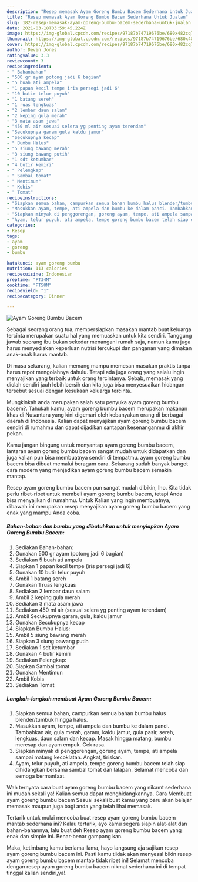 ```yaml
---
description: "Resep memasak Ayam Goreng Bumbu Bacem Sederhana Untuk Jualan"
title: "Resep memasak Ayam Goreng Bumbu Bacem Sederhana Untuk Jualan"
slug: 182-resep-memasak-ayam-goreng-bumbu-bacem-sederhana-untuk-jualan
date: 2021-03-18T03:59:45.224Z
image: https://img-global.cpcdn.com/recipes/97187b74719676be/680x482cq70/ayam-goreng-bumbu-bacem-foto-resep-utama.jpg
thumbnail: https://img-global.cpcdn.com/recipes/97187b74719676be/680x482cq70/ayam-goreng-bumbu-bacem-foto-resep-utama.jpg
cover: https://img-global.cpcdn.com/recipes/97187b74719676be/680x482cq70/ayam-goreng-bumbu-bacem-foto-resep-utama.jpg
author: Devin Jones
ratingvalue: 3.3
reviewcount: 3
recipeingredient:
- " Bahanbahan"
- "500 gr ayam potong jadi 6 bagian"
- "5 buah ati ampela"
- "1 papan kecil tempe iris persegi jadi 6"
- "10 butir telur puyuh"
- "1 batang sereh"
- "1 ruas lengkuas"
- "2 lembar daun salam"
- "2 keping gula merah"
- "3 mata asam jawa"
- "450 ml air sesuai selera yg penting ayam terendam"
- "Secukupnya garam gula kaldu jamur"
- "Secukupnya kecap"
- " Bumbu Halus"
- "5 siung bawang merah"
- "3 siung bawang putih"
- "1 sdt ketumbar"
- "4 butir kemiri"
- " Pelengkap"
- " Sambal tomat"
- " Mentimun"
- " Kobis"
- " Tomat"
recipeinstructions:
- "Siapkan semua bahan, campurkan semua bahan bumbu halus blender/tumbuk hingga halus."
- "Masukkan ayam, tempe, ati ampela dan bumbu ke dalam panci. Tambahkan air, gula merah, garam, kaldu jamur, gula pasir, sereh, lengkuas, daun salam dan kecap. Masak hingga matang, bumbu meresap dan ayam empuk. Cek rasa."
- "Siapkan minyak di penggorengan, goreng ayam, tempe, ati ampela sampai matang kecoklatan. Angkat, tiriskan."
- "Ayam, telur puyuh, ati ampela, tempe goreng bumbu bacem telah siap dihidangkan bersama sambal tomat dan lalapan. Selamat mencoba dan semoga bermanfaat."
categories:
- Resep
tags:
- ayam
- goreng
- bumbu

katakunci: ayam goreng bumbu 
nutrition: 113 calories
recipecuisine: Indonesian
preptime: "PT34M"
cooktime: "PT50M"
recipeyield: "1"
recipecategory: Dinner

---
```



![Ayam Goreng Bumbu Bacem](https://img-global.cpcdn.com/recipes/97187b74719676be/680x482cq70/ayam-goreng-bumbu-bacem-foto-resep-utama.jpg)

Sebagai seorang orang tua, mempersiapkan masakan mantab buat keluarga tercinta merupakan suatu hal yang memuaskan untuk kita sendiri. Tanggung jawab seorang ibu bukan sekedar menangani rumah saja, namun kamu juga harus menyediakan keperluan nutrisi tercukupi dan panganan yang dimakan anak-anak harus mantab.

Di masa  sekarang, kalian memang mampu memesan masakan praktis tanpa harus repot mengolahnya dahulu. Tetapi ada juga orang yang selalu ingin menyajikan yang terbaik untuk orang tercintanya. Sebab, memasak yang diolah sendiri jauh lebih bersih dan kita juga bisa menyesuaikan hidangan tersebut sesuai dengan kesukaan keluarga tercinta. 



Mungkinkah anda merupakan salah satu penyuka ayam goreng bumbu bacem?. Tahukah kamu, ayam goreng bumbu bacem merupakan makanan khas di Nusantara yang kini digemari oleh kebanyakan orang di berbagai daerah di Indonesia. Kalian dapat menyajikan ayam goreng bumbu bacem sendiri di rumahmu dan dapat dijadikan santapan kesenanganmu di akhir pekan.

Kamu jangan bingung untuk menyantap ayam goreng bumbu bacem, lantaran ayam goreng bumbu bacem sangat mudah untuk didapatkan dan juga kalian pun bisa membuatnya sendiri di tempatmu. ayam goreng bumbu bacem bisa dibuat memalui beragam cara. Sekarang sudah banyak banget cara modern yang menjadikan ayam goreng bumbu bacem semakin mantap.

Resep ayam goreng bumbu bacem pun sangat mudah dibikin, lho. Kita tidak perlu ribet-ribet untuk membeli ayam goreng bumbu bacem, tetapi Anda bisa menyajikan di rumahmu. Untuk Kalian yang ingin membuatnya, dibawah ini merupakan resep menyajikan ayam goreng bumbu bacem yang enak yang mampu Anda coba.

<!--inarticleads1-->

##### Bahan-bahan dan bumbu yang dibutuhkan untuk menyiapkan Ayam Goreng Bumbu Bacem:

1. Sediakan  Bahan-bahan:
1. Gunakan 500 gr ayam (potong jadi 6 bagian)
1. Sediakan 5 buah ati ampela
1. Siapkan 1 papan kecil tempe (iris persegi jadi 6)
1. Gunakan 10 butir telur puyuh
1. Ambil 1 batang sereh
1. Gunakan 1 ruas lengkuas
1. Sediakan 2 lembar daun salam
1. Ambil 2 keping gula merah
1. Sediakan 3 mata asam jawa
1. Sediakan 450 ml air (sesuai selera yg penting ayam terendam)
1. Ambil Secukupnya garam, gula, kaldu jamur
1. Gunakan Secukupnya kecap
1. Siapkan  Bumbu Halus:
1. Ambil 5 siung bawang merah
1. Siapkan 3 siung bawang putih
1. Sediakan 1 sdt ketumbar
1. Gunakan 4 butir kemiri
1. Sediakan  Pelengkap:
1. Siapkan  Sambal tomat
1. Gunakan  Mentimun
1. Ambil  Kobis
1. Sediakan  Tomat




<!--inarticleads2-->

##### Langkah-langkah membuat Ayam Goreng Bumbu Bacem:

1. Siapkan semua bahan, campurkan semua bahan bumbu halus blender/tumbuk hingga halus.
1. Masukkan ayam, tempe, ati ampela dan bumbu ke dalam panci. Tambahkan air, gula merah, garam, kaldu jamur, gula pasir, sereh, lengkuas, daun salam dan kecap. Masak hingga matang, bumbu meresap dan ayam empuk. Cek rasa.
1. Siapkan minyak di penggorengan, goreng ayam, tempe, ati ampela sampai matang kecoklatan. Angkat, tiriskan.
1. Ayam, telur puyuh, ati ampela, tempe goreng bumbu bacem telah siap dihidangkan bersama sambal tomat dan lalapan. Selamat mencoba dan semoga bermanfaat.




Wah ternyata cara buat ayam goreng bumbu bacem yang nikamt sederhana ini mudah sekali ya! Kalian semua dapat menghidangkannya. Cara Membuat ayam goreng bumbu bacem Sesuai sekali buat kamu yang baru akan belajar memasak maupun juga bagi anda yang telah lihai memasak.

Tertarik untuk mulai mencoba buat resep ayam goreng bumbu bacem mantab sederhana ini? Kalau tertarik, ayo kamu segera siapin alat-alat dan bahan-bahannya, lalu buat deh Resep ayam goreng bumbu bacem yang enak dan simple ini. Benar-benar gampang kan. 

Maka, ketimbang kamu berlama-lama, hayo langsung aja sajikan resep ayam goreng bumbu bacem ini. Pasti kamu tiidak akan menyesal bikin resep ayam goreng bumbu bacem mantab tidak ribet ini! Selamat mencoba dengan resep ayam goreng bumbu bacem nikmat sederhana ini di tempat tinggal kalian sendiri,ya!.

